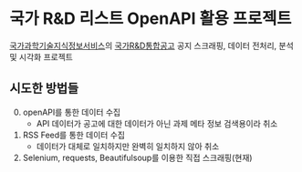 # 국가 R&D 리스트 OpenAPI 활용 프로젝트

[국가과학기술지식정보서비스](https://www.ntis.go.kr/)의 [국가R&D통합공고](https://www.ntis.go.kr/rndgate/eg/un/ra/mng.do) 공지 스크래핑, 데이터 전처리, 분석 및 시각화 프로젝트  

## 시도한 방법들

0. openAPI를 통한 데이터 수집
    - API 데이터가 공고에 대한 데이터가 아닌 과제 메타 정보 검색용이라 취소
0. RSS Feed를 통한 데이터 수집
    - 데이터가 대체로 일치하지만 완벽히 일치하지 않아 취소
0. Selenium, requests, Beautifulsoup를 이용한 직접 스크래핑(현재)